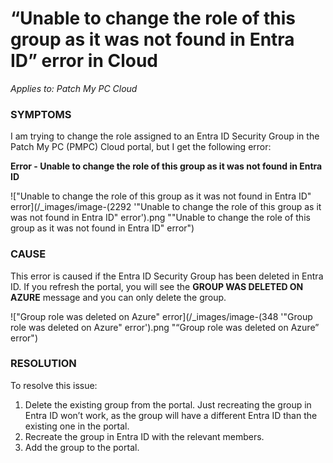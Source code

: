 # “Unable to change the role of this group as it was not found in Entra ID” error in Cloud

_Applies to: Patch My PC Cloud_

### SYMPTOMS

I am trying to change the role assigned to an Entra ID Security Group in the Patch My PC (PMPC) Cloud portal, but I get the following error:

**Error - Unable to change the role of this group as it was not found in Entra ID**

!["Unable to change the role of this group as it was not found in Entra ID" error](/_images/image-(2292 '"Unable to change the role of this group as it was not found in Entra ID" error').png "&#x22;Unable to change the role of this group as it was not found in Entra ID&#x22; error")

### CAUSE

This error is caused if the Entra ID Security Group has been deleted in Entra ID. If you refresh the portal, you will see the **GROUP WAS DELETED ON AZURE**  message and you can only delete the group.

!["Group role was deleted on Azure" error](/_images/image-(348 '"Group role was deleted on Azure" error').png "“Group role was deleted on Azure” error")

### RESOLUTION

To resolve this issue:

1. Delete the existing group from the portal. Just recreating the group in Entra ID won’t work, as the group will have a different Entra ID than the existing one in the portal.
2. Recreate the group in Entra ID with the relevant members.
3. Add the group to the portal.